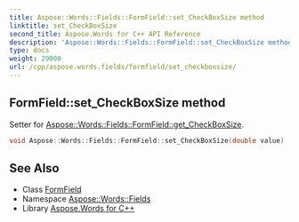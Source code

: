 ```yaml
---
title: Aspose::Words::Fields::FormField::set_CheckBoxSize method
linktitle: set_CheckBoxSize
second_title: Aspose.Words for C++ API Reference
description: 'Aspose::Words::Fields::FormField::set_CheckBoxSize method. Setter for Aspose::Words::Fields::FormField::get_CheckBoxSize in C++.'
type: docs
weight: 29000
url: /cpp/aspose.words.fields/formfield/set_checkboxsize/
---
```

## FormField::set_CheckBoxSize method


Setter for [Aspose::Words::Fields::FormField::get_CheckBoxSize](../get_checkboxsize/).

```cpp
void Aspose::Words::Fields::FormField::set_CheckBoxSize(double value)
```

## See Also

* Class [FormField](../)
* Namespace [Aspose::Words::Fields](../../)
* Library [Aspose.Words for C++](../../../)

